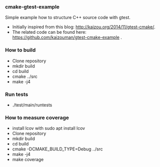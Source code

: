 ### cmake-gtest-example
Simple example how to structure C++ source code with gtest.

* Initially inspired from this blog: http://kaizou.org/2014/11/gtest-cmake/.
* The related code can be found here: https://github.com/kaizouman/gtest-cmake-example .

### How to build
* Clone repository
* mkdir build
* cd build
* cmake ../src
* make -j4

### Run tests
* ./test/main/runtests

### How to measure coverage
* install lcov with sudo apt install lcov
* Clone repository
* mkdir build
* cd build
* cmake -DCMAKE_BUILD_TYPE=Debug ../src
* make -j4
* make coverage
